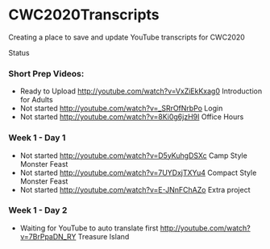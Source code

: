 # CWC2020Transcripts
Creating a place to save and update YouTube transcripts for CWC2020

Status
### Short Prep Videos:
 - Ready to Upload  http://youtube.com/watch?v=VxZiEkKxag0 Introduction for Adults
 - Not started  http://youtube.com/watch?v=_SRrOfNrbPo Login
 - Not started  http://youtube.com/watch?v=8Ki0g6jzH9I Office Hours
### Week 1 - Day 1
 - Not started  http://youtube.com/watch?v=D5yKuhgDSXc Camp Style Monster Feast
 - Not started  http://youtube.com/watch?v=7UYDxjTXYu4 Compact Style Monster Feast
 - Not started  http://youtube.com/watch?v=E-JNnFChAZo Extra project 
### Week 1 - Day 2
 - Waiting for YouTube to auto translate first  http://youtube.com/watch?v=7BrPpaDN_RY Treasure Island
